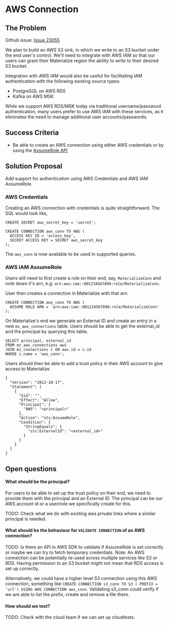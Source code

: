 # AWS Connection

## The Problem

Github issue:  [Issue 23055](https://github.com/MaterializeInc/materialize/issues/23055)

We plan to build an AWS S3 sink, in which we write to an S3 bucket under the end user's control. We'll need to integrate with AWS IAM so that our users can grant their Materialize region the ability to write to their desired S3 bucket.

Integration with AWS IAM would also be useful for facilitating IAM authentication with the following existing source types:

- PostgreSQL on AWS RDS
- Kafka on AWS MSK

While we support AWS RDS/MSK today via traditional username/password authentication, many users prefer to use AWS IAM with these services, as it eliminates the need to manage additional user accounts/passwords.

## Success Criteria
- Be able to create an AWS connection using either AWS credentials or by using the [AssumeRole API](https://docs.aws.amazon.com/STS/latest/APIReference/API_AssumeRole.html)

## Solution Proposal
Add support for authentication using AWS Credentials and AWS IAM AssumeRole.

### AWS Credentials
Creating an AWS connection with credentials is quite straightforward. The SQL would look like,
```
CREATE SECRET aws_secret_key = 'secret';

CREATE CONNECTION aws_conn TO AWS (
  ACCESS KEY ID = 'access_key',
  SECRET ACCESS KEY = SECRET aws_secret_key
);

```
The `aws_conn` is now available to be used in supported queries.

### AWS IAM AssumeRole
Users will need to first create a role on their end, say, `MaterializeConn` and note down it's arn, e.g: `arn:aws:iam::001234567890:role/MaterializeConn`.

User then creates a connection in Materialize with that arn.
```
CREATE CONNECTION aws_conn TO AWS (
  ASSUME ROLE ARN = 'arn:aws:iam::001234567890:role/MaterializeConn'
);
```
On Materialize's end we generate an External ID and create an entry in a new `mz_aws_connections` table.
Users should be able to get the external_id and the principal by querying this table.
```
SELECT principal, external_id
FROM mz_aws_connections aws
JOIN mz_connections c ON aws.id = c.id
WHERE c.name = 'aws_conn';
```

Users should then be able to add a trust policy in their AWS account to give access to Materialize.
```
{
  "Version": "2012-10-17",
  "Statement": [
    {
      "Sid": "",
      "Effect": "Allow",
      "Principal": {
        "AWS": "<principal>"
      },
      "Action": "sts:AssumeRole",
      "Condition": {
        "StringEquals": {
          "sts:ExternalId": "<external_id>"
        }
      }
    }
  ]
}
```

## Open questions

#### What should be the principal?
For users to be able to set up the trust policy on their end, we need to provide them
with the principal and an External ID. The principal can be our AWS account id or a user/role
we specifically create for this.

TODO: Check what we do with existing aws private links where a similar principal is needed.

#### What should be the behaviour for `VALIDATE CONNECTION` of an AWS connection?
TODO: Is there an API in AWS SDK to validate if AssumeRole is set correctly or maybe we can
try to fetch temporary credentials.
Note: An AWS connection can be potentially re-used across multiple services like S3 or RDS.
Having permission to an S3 bucket might not mean that RDS access is set up correctly.

Alternatively, we could have a higher level S3 connection using this AWS connection, something like
`CREATE CONNECTION s3_conn TO S3 ( PREFIX = 'url') USING AWS CONNECTION aws_conn`. Validating s3_conn
could verify if we are able to list the prefix, create and remove a file there.

#### How should we test?
TODO: Check with the cloud team if we can set up cloudtests.
